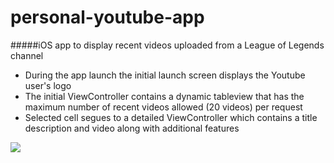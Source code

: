 # personal-youtube-app
#####iOS app to display recent videos uploaded from a League of Legends channel
- During the app launch the initial launch screen displays the Youtube user's logo
- The initial ViewController contains a dynamic tableview that has the maximum number of recent videos allowed (20 videos) per request
- Selected cell segues to a detailed ViewController which contains a title description and video along with additional features

<img style="margin:0px auto;display:block" src="http://i.imgur.com/9XcHMEA.gif"/>
